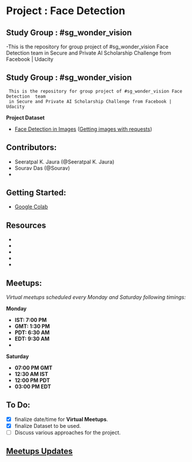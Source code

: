 
# Project : Face Detection

## Study Group : #sg_wonder_vision

-This is the repository for group project of #sg_wonder_vision Face Detection team in Secure and Private AI Scholarship Challenge from Facebook | Udacity

  ## Study Group : #sg_wonder_vision
     This is the repository for group project of #sg_wonder_vision Face Detection  team
     in Secure and Private AI Scholarship Challenge from Facebook | Udacity


**Project Dataset**
- [Face Detection in Images](https://www.kaggle.com/dataturks/face-detection-in-images)
([Getting images with requests](https://www.kaggle.com/volkankalin/getting-images-with-requests/notebook))

##  Contributors:
- Seeratpal K. Jaura  (@Seeratpal K. Jaura) 
- Sourav Das (@Sourav) 
- 

## Getting Started:
[](https://colab.research.google.com/)

-  [Google Colab](https://colab.research.google.com/)



## Resources
-
-
-
-
-

## Meetups:
*Virtual meetups scheduled every Monday and Saturday following timings:*

**Monday** 
 - **IST: 7:00 PM**
 - **GMT: 1:30 PM**
 - **PDT: 6:30 AM**
-  **EDT: 9:30 AM**
- 
**Saturday** 
 - **07:00 PM GMT**  
- **12:30 AM IST**  
- **12:00 PM PDT**  
- **03:00 PM EDT**


## To Do:
- [x] finalize date/time for **Virtual Meetups**.
- [x] finalize Dataset to be used.
- [ ] Discuss various approaches for the project.

## [Meetups Updates](https://docs.google.com/document/d/1bwPe_K4xh2Awk_72c1o9JmxKXtl661ko203j7e2_VpM/edit?usp=sharing)


